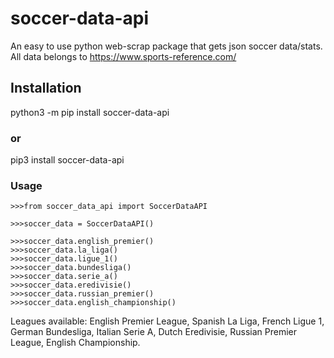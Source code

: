 # soccer-data-api

An easy to use python web-scrap package that gets json soccer data/stats. All data belongs to https://www.sports-reference.com/

## Installation

python3 -m pip install soccer-data-api

### or

pip3 install soccer-data-api

### Usage

```
>>>from soccer_data_api import SoccerDataAPI

>>>soccer_data = SoccerDataAPI()

>>>soccer_data.english_premier()
>>>soccer_data.la_liga()
>>>soccer_data.ligue_1()
>>>soccer_data.bundesliga()
>>>soccer_data.serie_a()
>>>soccer_data.eredivisie()
>>>soccer_data.russian_premier()
>>>soccer_data.english_championship()
```

Leagues available: English Premier League, Spanish La Liga, French Ligue 1, German Bundesliga, Italian Serie A, Dutch Eredivisie, Russian Premier League, English Championship. 
